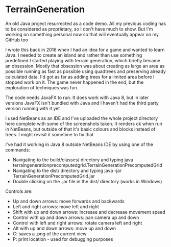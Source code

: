 # TerrainGeneration
An old Java project resurrected as a code demo. All my previous coding has to be considered as proprietary, so I don't have much to show. But I'm working on something personal now so that will eventually appear on my GitHub too

I wrote this back in 2016 when I had an idea for a game and wanted to learn Java. I needed to create an island and rather than use something predefined I started playing with terrain generation, which briefly became an obsession. Mostly that obsession was about creating as large an area as possible running as fast as possible using quadtrees and preserving already calculated data. I'd got as far as adding trees for a limited area before I stopped work on it. The game never happened in the end, but the exploration of techniques was fun. 

The code needs JavaFX to run. It does work with Java 8, but in later versions JavaFX isn't bundled with Java and I haven't had the third party version running with it yet

I used NetBeans as an IDE and I've uploaded the whole project directory here complete with some of the screenshots taken. It renders ok when run in NetBeans, but outside of that it's basic colours and blocks instead of trees. I might revisit it sometime to fix that

I've had it working in Java 8 outside NetBeans IDE by using one of the commands:
*  Navigating to the build/classes/ directory and typing java terraingenerationprecomputedgrid.TerrainGenerationPrecomputedGrid
*  Navigating to the dist/ directory and typing java -jar TerrainGenerationPrecomputedGrid.jar
*  Double clicking on the .jar file in the dist/ directory (works in Windows)

Controls are:
*  Up and down arrows: move forwards and backwards
*  Left and right arrows: move left and right
*  Shift with up and down arrows: increase and decrease movement speed
*  Control with up and down arrows: pan camera up and down
*  Control with left and right arrows: rotate camera left and right
*  Alt with up and down arrows: move up and down
*  C: saves a .png of the current view
*  P: print location - used for debugging purposes
